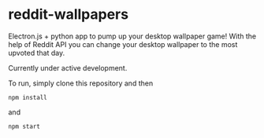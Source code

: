 # reddit-wallpapers

Electron.js + python app to pump up your desktop wallpaper game! With the help of Reddit API you can change your desktop wallpaper
to the most upvoted that day.

Currently under active development.

To run, simply clone this repository and then

`npm install`

and

`npm start`
